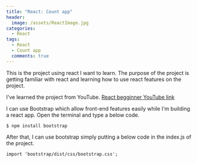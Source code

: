 ```yaml
---
title: "React: Count app"
header:
  image: /assets/ReactImage.jpg
categories:
  - React
tags:
  - React
  - Count app
  comments: true
---
```


This is the project using react I want to learn. The purpose of the project is getting familiar with react and learning how to use react features on the project.

I've learned the project from YouTube.
 [React begginner YouTube link](https://www.youtube.com/watch?v=Ke90Tje7VS0&t=1259s)
 
I can use Bootstrap which allow front-end features easily while I'm building a react app. Open the terminal and type a below code.
```
$ npm install bootstrap
```

After that, I can use bootstrap simply putting a below code in the index.js of the project.
```
import 'bootstrap/dist/css/bootstrap.css';
```

